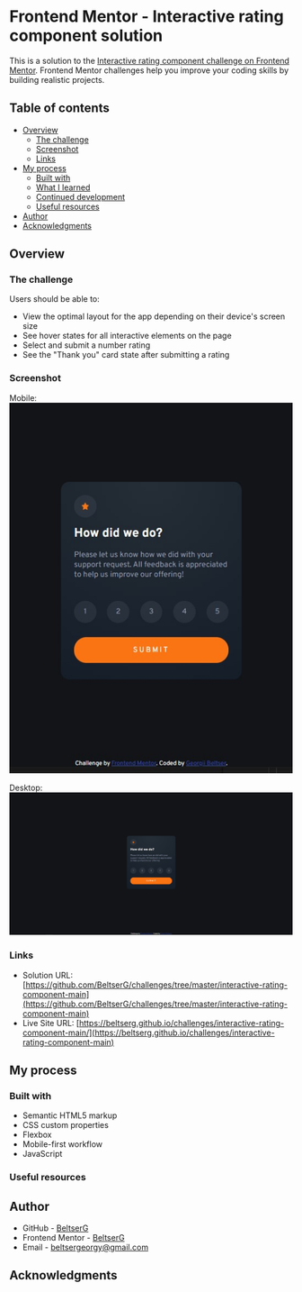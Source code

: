 # Frontend Mentor - Interactive rating component solution

This is a solution to the [Interactive rating component challenge on Frontend Mentor](https://www.frontendmentor.io/challenges/interactive-rating-component-koxpeBUmI). Frontend Mentor challenges help you improve your coding skills by building realistic projects. 

## Table of contents

- [Overview](#overview)
  - [The challenge](#the-challenge)
  - [Screenshot](#screenshot)
  - [Links](#links)
- [My process](#my-process)
  - [Built with](#built-with)
  - [What I learned](#what-i-learned)
  - [Continued development](#continued-development)
  - [Useful resources](#useful-resources)
- [Author](#author)
- [Acknowledgments](#acknowledgments)


## Overview

### The challenge

Users should be able to:

- View the optimal layout for the app depending on their device's screen size
- See hover states for all interactive elements on the page
- Select and submit a number rating
- See the "Thank you" card state after submitting a rating

### Screenshot

Mobile:  
![](./Screenshot_mobile.jpg)

Desktop:  
![](./Screenshot_1.jpg)

### Links

- Solution URL: [https://github.com/BeltserG/challenges/tree/master/interactive-rating-component-main](https://github.com/BeltserG/challenges/tree/master/interactive-rating-component-main)
- Live Site URL: [https://beltserg.github.io/challenges/interactive-rating-component-main/](https://beltserg.github.io/challenges/interactive-rating-component-main)

## My process

### Built with

- Semantic HTML5 markup
- CSS custom properties
- Flexbox
- Mobile-first workflow
- JavaScript

### Useful resources

## Author

- GitHub - [BeltserG](https://github.com/BeltserG)
- Frontend Mentor - [BeltserG](https://www.frontendmentor.io/profile/BeltserG)
- Email - beltsergeorgy@gmail.com

## Acknowledgments
